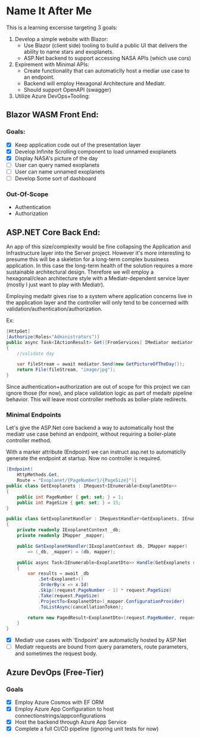 # Name It After Me

This is a learning excersise targeting 3 goals:

1. Develop a simple website with Blazor:
    - Use Blazor (client side) tooling to build a public UI that delivers the ability to name stars and exoplanets.
    - ASP.Net backend to support accessing NASA APIs (which use cors)
2. Expirement with Minimal APIs:
    - Create functionality that can automaticlly host a mediar use case to an endpoint.
    - Backend will employ Hexagonal Architecture and Mediatr.
    - Should support OpenAPI (swagger)
3. Utilize Azure DevOps+Tooling:

## Blazor WASM Front End:
### Goals:



- [x] Keep application code out of the presentation layer
- [x] Develop Infinite Scrolling component to load unnamed exoplanets 
- [x] Display NASA's picture of the day
- [ ] User can query named exoplanets
- [ ] User can name unnamed exoplanets
- [ ] Develop Some sort of dashboard

### Out-Of-Scope
- Authentication
- Authorization

## ASP.NET Core Back End:

An app of this size/complexity would be fine collapsing the Application and Infrastructure layer into the Server project. However it's more interesting to presume this will be a skeleton for a long-term complex bussiness application. In this case the long-term health of the solution requires a more sustainable architectural design. Therefore we will employ a hexagonal/clean architecture style with a Mediatr-dependent service layer (mostly I just want to play with Mediatr).

Employing medaitr gives rise to a system where application concerns live in the application layer and the controller will only tend to be concerned with validation/authentication/authorization.

Ex:
```cs
[HttpGet]
[Authorize(Roles="Administrators")]
public async Task<IActionResult> Get([FromServices] IMediator mediator, DateOnly day)
{
    //validate day 

    var fileStream = await mediator.Send(new GetPictureOfTheDay());
    return File(fileStream, "image/jpg");
}
```

Since authentication+authorization are out of scope for this project we can ignore those (for now), and place validation logic as part of medaitr pipeline behavior. This will leave most controller methods as bolier-plate redirects.  

### Minimal Endpoints

Let's give the ASP.Net core backend a way to automatically host the mediatr use case behind an endpoint, without requiring a boiler-plate controller method.

With a marker attribute (Endpoint) we can instruct asp.net to automaticlly generate the endpoint at startup. Now no controller is required.
```cs
[Endpoint(
    HttpMethods.Get,
    Route = "Exoplanet/{PageNumber}/{PageSize}")]
public class GetExoplanets : IRequest<IEnumerable<ExoplanetDto>> 
{
    public int PageNumber { get; set; } = 1;
    public int PageSize { get; set; } = 15;
}

public class GetExoplanetHandler : IRequestHandler<GetExoplanets, IEnumerable<ExoplanetDto>>
{
    private readonly IExoplanetContext _db;
    private readonly IMapper _mapper;

    public GetExoplanetHandler(IExoplanetContext db, IMapper mapper)
        => (_db, _mapper) = (db, mapper);

    public async Task<IEnumerable<ExoplanetDto>> Handle(GetExoplanets request, CancellationToken cancellationToken)
    {
        var results = await _db
            .Set<Exoplanet>()
            .OrderBy(x => x.Id)
            .Skip((request.PageNumber - 1) * request.PageSize)
            .Take(request.PageSize)
            .ProjectTo<ExoplanetDto>(_mapper.ConfigurationProvider)
            .ToListAsync(cancellationToken);

        return new PagedResult<ExoplanetDto>(request.PageNumber, request.PageSize, results);
    }
}
```

- [x] Mediatr use cases with 'Endpoint' are automaticlly hosted by ASP.Net 
- [ ] Mediatr requests are bound from query parameters, route parameters, and sometimes the request body.

## Azure DevOps (Free-Tier)

### Goals
- [x] Employ Azure Cosmos with EF ORM
- [x] Employ Azure App Configuration to host connectionstrings/appconfigurations
- [x] Host the backend through Azure App Service
- [x] Complete a full CI/CD pipeline (ignoring unit tests for now)